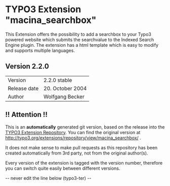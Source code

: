 # TYPO3 Extension "macina_searchbox"
This Extension offers the possibility to add a searchbox to your Typo3 powered website which submits the searchvalue to the Indexed Search Engine  plugin. The extension has a html template which is easy to modify and supports multiple languages.

## Version 2.2.0




<table>
	<tr><td>Version</td><td>2.2.0 stable</td></tr>
	<tr><td>Release date</td><td>20. October 2004</td></tr>
	<tr><td>Author</td><td>Wolfgang Becker</td></tr>
</table>

## !! Attention !!
This is an **automatically** generated git version, based on the release into the [TYPO3 Extension Repository](http://www.typo3.org/extensions/).
You can find the original version at http://typo3.org/extensions/repository/view/macina_searchbox/ .

It does not make sense to make pull requests as this repository has been created automatically from 3rd party, not from the original author(s).

Every version of the extension is tagged with the version number, therefore you can switch quite easily between different versions.


-- never edit the line below (typo3-ter) --